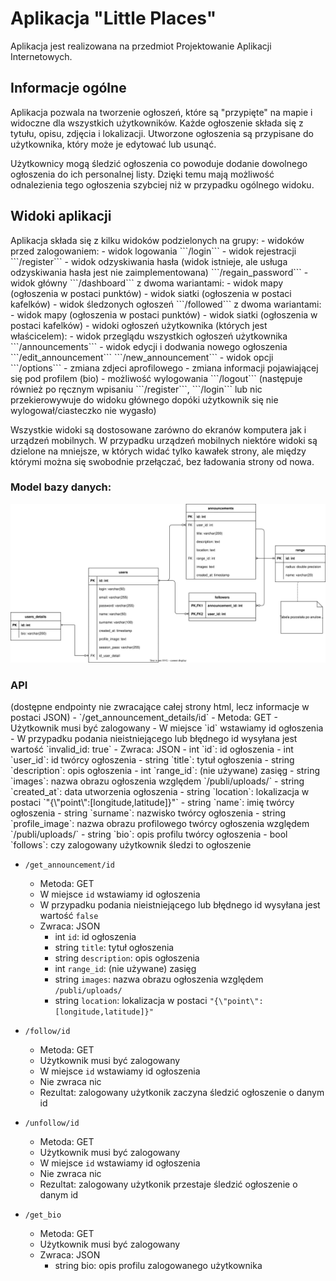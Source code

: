 <h1>Aplikacja "Little Places"</h1>
Aplikacja jest realizowana na przedmiot Projektowanie Aplikacji Internetowych. 
<h2>Informacje ogólne</h2>
Aplikacja pozwala na tworzenie ogłoszeń, które są "przypięte" na mapie i widoczne dla wszystkich użytkowników. Każde ogłoszenie składa się z tytułu, opisu, zdjęcia i lokalizacji. Utworzone ogłoszenia są przypisane do użytkownika, który może je edytować lub usunąć.

Użytkownicy mogą śledzić ogłoszenia co powoduje dodanie dowolnego ogłoszenia do ich personalnej listy. Dzięki temu mają możliwość odnalezienia tego ogłoszenia szybciej niż w przypadku ogólnego widoku.


<h2>Widoki aplikacji</h2>
Aplikacja składa się z kilku widoków podzielonych na grupy:
- widoków przed zalogowaniem:
  - widok logowania ```/login```
  - widok rejestracji ```/register```
  - widok odzyskiwania hasła (widok istnieje, ale usługa odzyskiwania hasła jest nie zaimplementowana) ```/regain_password```
- widok główny ```/dashboard``` z dwoma wariantami:
  - widok mapy (ogłoszenia w postaci punktów)
  - widok siatki (ogłoszenia w postaci kafelków)
- widok śledzonych ogłoszeń ```/followed``` z dwoma wariantami:
  - widok mapy (ogłoszenia w postaci punktów)
  - widok siatki (ogłoszenia w postaci kafelków)
- widoki ogłoszeń użytkownika (których jest właścicelem):
  - widok przeglądu wszystkich ogłoszeń użytkownika ```/announcements```
  - widok edycji i dodwania nowego ogłoszenia ```/edit_announcement``` ```/new_announcement```
- widok opcji ```/options```
  - zmiana zdjeci aprofilowego
  - zmiana informacji pojawiającej się pod profilem (bio)
  - możliwość wylogowania ```/logout``` (następuje również po ręcznym wpisaniu ```/register```, ```/login``` lub nic przekierowywuje do widoku głównego dopóki użytkownik się nie wylogował/ciasteczko nie wygasło)


Wszystkie widoki są dostosowane zarówno do ekranów komputera jak i urządzeń mobilnych.
W przypadku urządzeń mobilnych niektóre widoki są dzielone na mniejsze, w których widać tylko kawałek strony, ale między którymi można się swobodnie przełączać, bez ładowania strony od nowa.

<h3>Model bazy danych:</h3>
<img src="./database_model.svg">

<h3>API</h3>
(dostępne endpointy nie zwracające całej strony html, lecz informacje w postaci JSON)
- `/get_announcement_details/id`
  - Metoda: GET
  - Użytkownik musi być zalogowany
  - W miejsce `id` wstawiamy id ogłoszenia
  - W przypadku podania nieistniejącego lub błędnego id wysyłana jest wartość `invalid_id: true`
  - Zwraca: JSON
    - int `id`: id ogłoszenia
    - int `user_id`: id twórcy ogłoszenia
    - string `title`: tytuł ogłoszenia
    - string `description`: opis ogłoszenia
    - int `range_id`: (nie używane) zasięg
    - string `images`: nazwa obrazu ogłoszenia względem `/publi/uploads/`
    - string `created_at`: data utworzenia ogłoszenia
    - string `location`: lokalizacja w postaci `"{\"point\":[longitude,latitude]}"`
    - string `name`: imię twórcy ogłoszenia
    - string `surname`: nazwisko twórcy ogłoszenia
    - string `profile_image`:  nazwa obrazu profilowego twórcy ogłoszenia względem `/publi/uploads/`
    - string `bio`: opis profilu twórcy ogłoszenia
    - bool `follows`: czy zalogowany użytkownik śledzi to ogłoszenie

- `/get_announcement/id`
  - Metoda: GET
  - W miejsce `id` wstawiamy id ogłoszenia
  - W przypadku podania nieistniejącego lub błędnego id wysyłana jest wartość `false`
  - Zwraca: JSON
    - int `id`: id ogłoszenia
    - string `title`: tytuł ogłoszenia
    - string `description`: opis ogłoszenia
    - int `range_id`: (nie używane) zasięg
    - string `images`: nazwa obrazu ogłoszenia względem `/publi/uploads/`
    - string `location`: lokalizacja w postaci `"{\"point\":[longitude,latitude]}"`

- `/follow/id`
  - Metoda: GET
  - Użytkownik musi być zalogowany
  - W miejsce `id` wstawiamy id ogłoszenia
  - Nie zwraca nic
  - Rezultat: zalogowany użytkonik zaczyna śledzić ogłoszenie o danym id

- `/unfollow/id`
  - Metoda: GET
  - Użytkownik musi być zalogowany
  - W miejsce `id` wstawiamy id ogłoszenia
  - Nie zwraca nic
  - Rezultat: zalogowany użytkonik przestaje śledzić ogłoszenie o danym id

- `/get_bio`
  - Metoda: GET
  - Użytkownik musi być zalogowany
  - Zwraca: JSON
    - string bio: opis profilu zalogowanego użytkownika